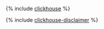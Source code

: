 {% include [clickhouse](../../_qa/managed-clickhouse/clickhouse.md) %}

{% include [clickhouse-disclaimer](../../_includes/clickhouse-disclaimer.md) %}
